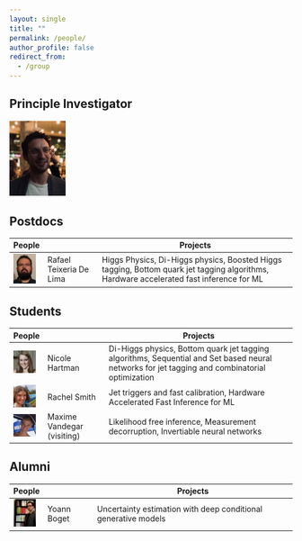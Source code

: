 ```yaml
---
layout: single
title: ""
permalink: /people/
author_profile: false
redirect_from:
  - /group
---
```


<!-- UIkit CSS -->
<link rel="stylesheet" href="https://cdn.jsdelivr.net/npm/uikit@3.2.6/dist/css/uikit.min.css" />

<!-- UIkit JS -->
<script src="https://cdn.jsdelivr.net/npm/uikit@3.2.6/dist/js/uikit.min.js"></script>
<script src="https://cdn.jsdelivr.net/npm/uikit@3.2.6/dist/js/uikit-icons.min.js"></script>


## Principle Investigator

<img class="uk-preserve-width uk-border-circle" src="../images/IMG-20190426-WA0000.jpg"  width="100" alt="">


## Postdocs

<div class="uk-overflow-auto">
    <table class="uk-table uk-table-hover uk-table-middle uk-table-divider uk-text-large">
        <thead>
            <tr>
                <th class="uk-table-shrink">People</th>
                <th class="uk-table-expand"></th>
                <th class="uk-table-expand">Projects</th>
            </tr>
        </thead>
        <tbody>
            <tr>
                <td><img class="uk-preserve-width uk-border-circle" src="../images/rafael.jpg"  width="40" alt=""></td>
                <td>Rafael Teixeria De Lima</td>
                <td>Higgs Physics, Di-Higgs physics, Boosted Higgs tagging, Bottom quark jet tagging algorithms, Hardware accelerated fast inference for ML</td>
            </tr>
        </tbody>
    </table>
	</div>

## Students

<div class="uk-overflow-auto">
    <table class="uk-table uk-table-hover uk-table-middle uk-table-divider">
        <thead>
            <tr>
                <th class="uk-table-shrink">People</th>
                <th class="uk-table-expand"> </th>
                <th class="uk-table-expand">Projects</th>
            </tr>
        </thead>
        <tbody>
            <tr>
                <td><img class="uk-preserve-width uk-border-circle" src="../images/nicole.jpg" width="40" alt=""></td>
                <td>Nicole Hartman</td>
                <td>Di-Higgs physics, Bottom quark jet tagging algorithms, Sequential and Set based neural networks for jet tagging and combinatorial optimization </td>
			</tr>
			<tr>
                <td><img class="uk-preserve-width uk-border-circle" src="../images/rachel.jpg" width="40" alt=""></td>
                <td>Rachel Smith</td>
                <td>Jet triggers and fast calibration, Hardware Accelerated Fast Inference for ML</td>
			</tr>
			<tr>
                <td><img class="uk-preserve-width uk-border-circle" src="../images/maxime.jpg" width="40" alt=""></td>
                <td>Maxime Vandegar (visiting)</td>
                <td>Likelihood free inference, Measurement decorruption, Invertiable neural networks</td>
            </tr>
        </tbody>
    </table>
</div>


## Alumni

<div class="uk-overflow-auto">
    <table class="uk-table uk-table-hover uk-table-middle uk-table-divider">
        <thead>
            <tr>
                <th class="uk-table-shrink">People</th>
                <th class="uk-table-expand"></th>
                <th class="uk-table-expand">Projects</th>
            </tr>
        </thead>
        <tbody>
            <tr>
                <td><img class="uk-preserve-width uk-border-circle" src="../images/yoann.jpg" width="40" alt=""></td>
                <td>Yoann Boget</td>
                <td>Uncertainty estimation with deep conditional generative models </td>
	</tr>
        </tbody>
    </table>
</div>



